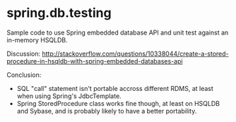 spring.db.testing
=================

Sample code to use Spring embedded database API and unit test against an in-memory HSQLDB.

Discussion: http://stackoverflow.com/questions/10338044/create-a-stored-procedure-in-hsqldb-with-spring-embedded-databases-api

Conclusion:
- SQL "call" statement isn't portable accross different RDMS, at least when using Spring's JdbcTemplate.
- Spring StoredProcedure class works fine though, at least on HSQLDB and Sybase, and is probably likely to have a better portability.